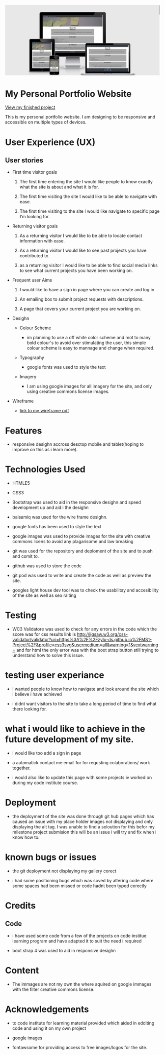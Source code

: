 ![](assets/images/amiresponsive.png)

# My Personal Portfolio Website

[View my finished project](#)

This is my personal portfolio website. I am designing to be responsive and accessible on multiple types of devices.

# User Experience (UX)

## User stories

* First time visitor goals

    1. The first time entering the site I would like people to know exactly what the site is about and what it is for.

    2. The first time visiting the site I would like to be able to navigate with ease.

    3. The first time visiting to  the site I would like navigate to specific page I’m looking for.

* Returning visitor goals

    1.	As a returning visitor I would like to be able to locate contact information with ease.

    2.	As a returning visitor I would like to see past projects you have contributed to.
    
    3.	as a returning visitor I would like to be able to find social media links to see what current projects you have been working on.


* Frequent user Aims

    1. I would like to have a sign in page where you can create and log in.
    
    2. An emailing box to submit project requests with descriptions.
    
    3. A page that covers your current project you are working on.

* Desighn

    * Colour Scheme
        
        * im planning to use a off white color scheme and mot to many bold colour's to avoid over stimulating the user, this simple colour scheme is easy to mannage and change when required.
    
    * Typography

        * google fonts was used to style the text

    
    * Imagery 

        * I am using google images for all imagery for the site, and only using creative commons license images.

* Wireframe

    * [link to my wireframe pdf](wireframe.pdf)

# Features

* responsive desighn accross desctop mobile and tablet(hoping to improve on this as i learn more).


# Technologies Used 

* HTMLE5

* CSS3

* Bootstrap was used to aid in the responsive desighn and speed development up and aid i the desighn

* balsamiq was used for the wire frame desighn.

* google fonts has been used to style the text

* google images was used to provide images for the site with creative commons licens to avoid any plagarisome and law breaking

* git was used for the repository and deploment of the site and to push and comit to.

* github was used to store the code 

* git pod was used to write and create the code as well as preview the site.

* googles light house dev tool was to check the usabilitay and accesibility of the site as well as seo raiting


# Testing

* WC3 Validatore was used to check for any errors in the code which the score was for css results link is http://jigsaw.w3.org/css-validator/validator?uri=https%3A%2F%2Fzylo-ds.github.io%2FMS1-Project%2F&profile=css3svg&usermedium=all&warning=1&vextwarning=
and for html the only error was with the boot strap button still trying to understand how to solve this issue.

# testing user experiance

* i wanted people to know how to navigate and look around the site which i believe i have achieved

* i didnt want visitors to the site to take a long period of time to find what there looking for.

# what i would like to achieve in the future development of my site.

* i would like too add a sign in page 

* a automatick contact me email for for requsting colaborations/ work together.

* i would also like to update this page with some projects iv worked on during my code institute course.

# Deployment

* the deployment of the site was done through git hub pages which has caused an issue with my place holder images not displaying and only displaying the alt tag. I was unable to find a soloution for this befor my milestone project submision this will be an issue i will try and fix when i know how to.
 
 # known bugs or issues 

 * the git deployment not displaying my gallery corect 

 * i had some positioning bugs which was soved by altering code where some spaces had been missed or code hadnt been typed corectly

 # Credits

 ## Code
 
 * i have used some code from a few of the projects on code institue learning program and have adapted it to suit the need i required 

 * boot strap 4 was used to aid in responsive desighn

 # Content 

 * The immages are not my own the where aquired on google immages with the filter creative commons license.

 # Acknowledgements

 * to code institute for learning material provided which aided in edditing code and using it on my own project 

 * google images 
 
 * fontawsome for providing access to free images/logos for the site.